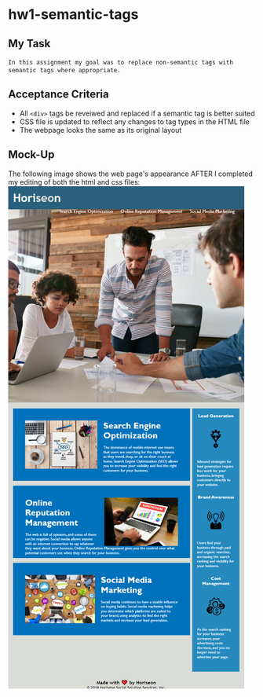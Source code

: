 # hw1-semantic-tags

## My Task
    In this assignment my goal was to replace non-semantic tags with semantic tags where appropriate. 

## Acceptance Criteria


- All `<div>` tags be reveiwed and replaced if a semantic tag is better suited
- CSS file is updated to reflect any changes to tag types in the HTML file
- The webpage looks the same as its original layout


## Mock-Up

The following image shows the web page's appearance AFTER I completed my editing of both the html and css files:
![The Horiseon webpage](./assets/images/horiseon-final-page.png)
